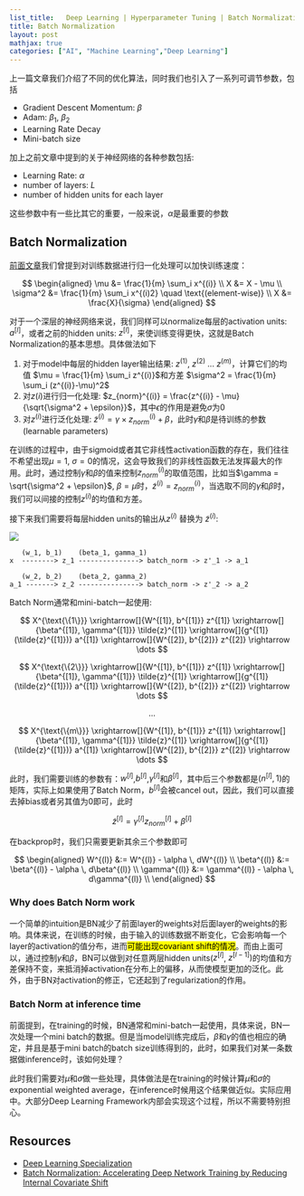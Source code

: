 ```yaml
---
list_title:   Deep Learning | Hyperparameter Tuning | Batch Normalization
title: Batch Normalization
layout: post
mathjax: true
categories: ["AI", "Machine Learning","Deep Learning"]
---
```




上一篇文章我们介绍了不同的优化算法，同时我们也引入了一系列可调节参数，包括

- Gradient Descent Momentum: $\beta$
- Adam: $\beta_1$, $\beta_2$
- Learning Rate Decay
- Mini-batch size

加上之前文章中提到的关于神经网络的各种参数包括:

- Learning Rate: $\alpha$
- number of layers: $L$
- number of hidden units for each layer

这些参数中有一些比其它的重要，一般来说，$\alpha$是最重要的参数

## Batch Normalization

[前面文章](https://xta0.me/2018/02/05/Deep-Learning-4.html)我们曾提到对训练数据进行归一化处理可以加快训练速度：

$$
\begin{aligned}
\mu &= \frac{1}{m} \sum_i x^{(i)} \\
X &= X - \mu \\
\sigma^2 &= \frac{1}{m} \sum_i x^{(i)2} \quad \text{(element-wise)} \\
X &= \frac{X}{\sigma}
\end{aligned}
$$

对于一个深层的神经网络来说，我们同样可以normalize每层的activation units: $a^{[l]}$，或者之前的hidden units: $z^{[l]}$，来使训练变得更快，这就是Batch Normalization的基本思想。具体做法如下

1. 对于model中每层的hidden layer输出结果: $z^{(1)}$, $z^{(2)}$ ... $z^{(m)}$，计算它们的均值 $\mu = \frac{1}{m} \sum_i z^{(i)}$和方差 $\sigma^2 = \frac{1}{m} \sum_i (z^{(i)}-\mu)^2$
2. 对$z(i)$进行归一化处理: $z_{norm}^{(i)} = \frac{z^{(i)} - \mu}{\sqrt{\sigma^2 + \epsilon}}$，其中$\epsilon$的作用是避免$\sigma$为0
3. 对$z^{(i)}$进行泛化处理: $\tilde{z}^{(i)} = \gamma \times z_{norm}^{(i)} + \beta$，此时$\gamma$和$\beta$是待训练的参数(learnable parameters)

在训练的过程中，由于sigmoid或者其它非线性activation函数的存在，我们往往不希望出现$\mu=1$, $\sigma = 0$的情况，这会导致我们的非线性函数无法发挥最大的作用。此时，通过控制$\gamma$和$\beta$的值来控制$z_{norm}^{(i)}$的取值范围，比如当$\gamma = \sqrt{\sigma^2 + \epsilon}$, $\beta = \mu$时，$\tilde{z}^{(i)} = z_{norm}^{(i)}$，当选取不同的$\gamma$和$\beta$时，我们可以间接的控制$z^(i)$的均值和方差。

接下来我们需要将每层hidden units的输出从$z^(i)$ 替换为 $\tilde{z}^{(i)}$:

<div style="display: block; width: 70%;">
<img src="{{site.baseurl}}/assets/images/2018/02/dl-ht-w2-06.png">
</div>

```
   (w_1, b_1)    (beta_1, gamma_1)
x  --------> z_1 ---------------> batch_norm -> z'_1 -> a_1 

   (w_2, b_2)    (beta_2, gamma_2)
a_1 -------> z_2 ---------------> batch_norm -> z'_2 -> a_2
```

Batch Norm通常和mini-batch一起使用:

$$
X^{\text{\{1\}}} \xrightarrow[]{W^{[1]}, b^{[1]}} z^{[1]} 
\xrightarrow[]{\beta^{[1]}, \gamma^{[1]}} \tilde{z}^{[1]} 
\xrightarrow[]{g^{[1]} (\tilde{z}^{[1]})} a^{[1]} 
\xrightarrow[]{W^{[2]}, b^{[2]}} z^{[2]} 
\rightarrow \dots
$$

$$
X^{\text{\{2\}}} \xrightarrow[]{W^{[1]}, b^{[1]}} z^{[1]} 
\xrightarrow[]{\beta^{[1]}, \gamma^{[1]}} \tilde{z}^{[1]} 
\xrightarrow[]{g^{[1]} (\tilde{z}^{[1]})} a^{[1]} 
\xrightarrow[]{W^{[2]}, b^{[2]}} z^{[2]} 
\rightarrow \dots
$$

$$
\dots
$$

$$
X^{\text{\{m\}}} \xrightarrow[]{W^{[1]}, b^{[1]}} z^{[1]} 
\xrightarrow[]{\beta^{[1]}, \gamma^{[1]}} \tilde{z}^{[1]} 
\xrightarrow[]{g^{[1]} (\tilde{z}^{[1]})} a^{[1]} 
\xrightarrow[]{W^{[2]}, b^{[2]}} z^{[2]} 
\rightarrow \dots
$$

此时，我们需要训练的参数有：$w^{[l]}$,$b^{[l]}$,$\gamma^{[l]}$和$\beta^{[l]}$，其中后三个参数都是$(n^{[l]},1)$的矩阵，实际上如果使用了Batch Norm，$b^{[l]}$会被cancel out，因此，我们可以直接去掉bias或者另其值为0即可，此时

$$
\tilde{z}^{[l]} = \gamma^{[l]} z_{norm}^{[l]} + \beta^{[l]}
$$

在backprop时，我们只需要更新其余三个参数即可

$$
\begin{aligned}
W^{(l)} &:= W^{(l)} - \alpha \, dW^{(l)} \\
\beta^{(l)} &:= \beta^{(l)} - \alpha \, d\beta^{(l)} \\
\gamma^{(l)} &:= \gamma^{(l)} - \alpha \, d\gamma^{(l)} \\
\end{aligned}
$$

### Why does Batch Norm work

一个简单的intuition是BN减少了前面layer的weights对后面layer的weights的影响。具体来说，在训练的时候，由于输入的训练数据不断变化，它会影响每一个layer的activation的值分布，进而<mark>可能出现covariant shift的情况</mark>。而由上面可以，通过控制$\gamma$和$\beta$，BN可以做到对任意两层hidden units($z^{[l]}$, $z^{[l-1]})$的均值和方差保持不变，来抵消掉activation在分布上的偏移，从而使模型更加的泛化。此外，由于BN对activation的修正，它还起到了regularization的作用。

### Batch Norm at inference time

前面提到，在training的时候，BN通常和mini-batch一起使用，具体来说，BN一次处理一个mini batch的数据。但是当model训练完成后，$\beta$和$\gamma$的值也相应的确定，并且是基于mini batch的batch size训练得到的，此时，如果我们对某一条数据做inference时，该如何处理？

此时我们需要对$\mu$和$\sigma$做一些处理，具体做法是在training的时候计算$\mu$和$\sigma$的exponential weighted average，在inference时候用这个结果做近似。实际应用中。大部分Deep Learning Framework内部会实现这个过程，所以不需要特别担心。

## Resources

- [Deep Learning Specialization](https://www.coursera.org/specializations/deep-learning)
- [Batch Normalization: Accelerating Deep Network Training by Reducing Internal Covariate Shift](https://arxiv.org/abs/1502.03167)